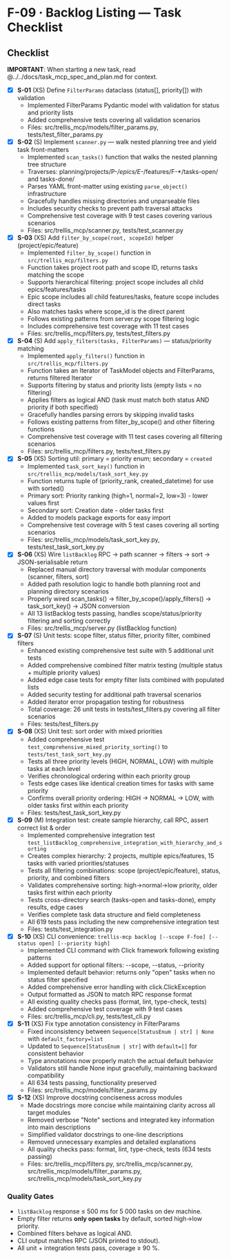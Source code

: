 # F-09 · Backlog Listing — Task Checklist

## Checklist

**IMPORTANT**: When starting a new task, read @../../docs/task_mcp_spec_and_plan.md for context.

- [x] **S-01** (XS) Define `FilterParams` dataclass (status[], priority[]) with validation
  - Implemented FilterParams Pydantic model with validation for status and priority lists
  - Added comprehensive tests covering all validation scenarios
  - Files: src/trellis_mcp/models/filter_params.py, tests/test_filter_params.py
- [x] **S-02** (S) Implement `scanner.py` — walk nested planning tree and yield task front-matters
  - Implemented `scan_tasks()` function that walks the nested planning tree structure
  - Traverses: planning/projects/P-*/epics/E-*/features/F-*/tasks-open/ and tasks-done/
  - Parses YAML front-matter using existing `parse_object()` infrastructure
  - Gracefully handles missing directories and unparseable files
  - Includes security checks to prevent path traversal attacks
  - Comprehensive test coverage with 9 test cases covering various scenarios
  - Files: src/trellis_mcp/scanner.py, tests/test_scanner.py
- [x] **S-03** (XS) Add `filter_by_scope(root, scopeId)` helper (project/epic/feature)
  - Implemented `filter_by_scope()` function in `src/trellis_mcp/filters.py`
  - Function takes project root path and scope ID, returns tasks matching the scope
  - Supports hierarchical filtering: project scope includes all child epics/features/tasks
  - Epic scope includes all child features/tasks, feature scope includes direct tasks
  - Also matches tasks where scope_id is the direct parent
  - Follows existing patterns from server.py scope filtering logic
  - Includes comprehensive test coverage with 11 test cases
  - Files: src/trellis_mcp/filters.py, tests/test_filters.py
- [x] **S-04** (S) Add `apply_filters(tasks, FilterParams)` — status/priority matching
  - Implemented `apply_filters()` function in `src/trellis_mcp/filters.py`
  - Function takes an Iterator of TaskModel objects and FilterParams, returns filtered Iterator
  - Supports filtering by status and priority lists (empty lists = no filtering)
  - Applies filters as logical AND (task must match both status AND priority if both specified)
  - Gracefully handles parsing errors by skipping invalid tasks
  - Follows existing patterns from filter_by_scope() and other filtering functions
  - Comprehensive test coverage with 11 test cases covering all filtering scenarios
  - Files: src/trellis_mcp/filters.py, tests/test_filters.py
- [x] **S-05** (XS) Sorting util: primary = priority enum; secondary = `created`
  - Implemented `task_sort_key()` function in `src/trellis_mcp/models/task_sort_key.py`
  - Function returns tuple of (priority_rank, created_datetime) for use with sorted()
  - Primary sort: Priority ranking (high=1, normal=2, low=3) - lower values first
  - Secondary sort: Creation date - older tasks first
  - Added to models package exports for easy import
  - Comprehensive test coverage with 5 test cases covering all sorting scenarios
  - Files: src/trellis_mcp/models/task_sort_key.py, tests/test_task_sort_key.py
- [x] **S-06** (XS) Wire `listBacklog` RPC → path scanner → filters → sort → JSON-serialisable return
  - Replaced manual directory traversal with modular components (scanner, filters, sort)
  - Added path resolution logic to handle both planning root and planning directory scenarios
  - Properly wired scan_tasks() → filter_by_scope()/apply_filters() → task_sort_key() → JSON conversion
  - All 13 listBacklog tests passing, handles scope/status/priority filtering and sorting correctly
  - Files: src/trellis_mcp/server.py (listBacklog function)
- [x] **S-07** (S) Unit tests: scope filter, status filter, priority filter, combined filters
  - Enhanced existing comprehensive test suite with 5 additional unit tests
  - Added comprehensive combined filter matrix testing (multiple status + multiple priority values)
  - Added edge case tests for empty filter lists combined with populated lists
  - Added security testing for additional path traversal scenarios
  - Added iterator error propagation testing for robustness
  - Total coverage: 26 unit tests in tests/test_filters.py covering all filter scenarios
  - Files: tests/test_filters.py
- [x] **S-08** (XS) Unit test: sort order with mixed priorities
  - Added comprehensive test `test_comprehensive_mixed_priority_sorting()` to `tests/test_task_sort_key.py`
  - Tests all three priority levels (HIGH, NORMAL, LOW) with multiple tasks at each level
  - Verifies chronological ordering within each priority group
  - Tests edge cases like identical creation times for tasks with same priority
  - Confirms overall priority ordering: HIGH → NORMAL → LOW, with older tasks first within each priority
  - Files: tests/test_task_sort_key.py
- [x] **S-09** (M) Integration test: create sample hierarchy, call RPC, assert correct list & order
  - Implemented comprehensive integration test `test_listBacklog_comprehensive_integration_with_hierarchy_and_sorting`
  - Creates complex hierarchy: 2 projects, multiple epics/features, 15 tasks with varied priorities/statuses
  - Tests all filtering combinations: scope (project/epic/feature), status, priority, and combined filters
  - Validates comprehensive sorting: high→normal→low priority, older tasks first within each priority
  - Tests cross-directory search (tasks-open and tasks-done), empty results, edge cases
  - Verifies complete task data structure and field completeness
  - All 619 tests pass including the new comprehensive integration test
  - Files: tests/test_integration.py
- [x] **S-10** (XS) CLI convenience: `trellis-mcp backlog [--scope F-foo] [--status open] [--priority high]`
  - Implemented CLI command with Click framework following existing patterns
  - Added support for optional filters: --scope, --status, --priority
  - Implemented default behavior: returns only "open" tasks when no status filter specified
  - Added comprehensive error handling with click.ClickException
  - Output formatted as JSON to match RPC response format
  - All existing quality checks pass (format, lint, type-check, tests)
  - Added comprehensive test coverage with 9 test cases
  - Files: src/trellis_mcp/cli.py, tests/test_cli.py
- [x] **S-11** (XS) Fix type annotation consistency in FilterParams
  - Fixed inconsistency between `Sequence[StatusEnum | str] | None` with `default_factory=list`
  - Updated to `Sequence[StatusEnum | str]` with `default=[]` for consistent behavior
  - Type annotations now properly match the actual default behavior
  - Validators still handle None input gracefully, maintaining backward compatibility
  - All 634 tests passing, functionality preserved
  - Files: src/trellis_mcp/models/filter_params.py
- [x] **S-12** (XS) Improve docstring conciseness across modules
  - Made docstrings more concise while maintaining clarity across all target modules
  - Removed verbose "Note" sections and integrated key information into main descriptions
  - Simplified validator docstrings to one-line descriptions
  - Removed unnecessary examples and detailed explanations
  - All quality checks pass: format, lint, type-check, tests (634 tests passing)
  - Files: src/trellis_mcp/filters.py, src/trellis_mcp/scanner.py, src/trellis_mcp/models/filter_params.py, src/trellis_mcp/models/task_sort_key.py

### Quality Gates
* `listBacklog` response ≤ 500 ms for 5 000 tasks on dev machine.
* Empty filter returns **only open tasks** by default, sorted high→low priority.
* Combined filters behave as logical AND.
* CLI output matches RPC (JSON printed to stdout).
* All unit + integration tests pass, coverage ≥ 90 %.
